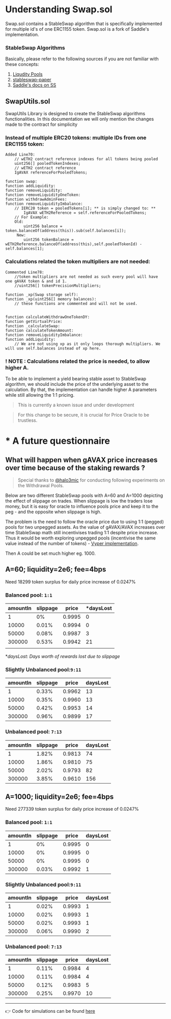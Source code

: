 # Understanding Swap.sol
Swap.sol contains a StableSwap algorithm that is specifically implemented for multiple id's of one ERC1155 token. Swap.sol is a fork of Saddle's implementation.

###  StableSwap Algorithms
Basically, please refer to the following sources if you are not familiar with these concepts:
1. [Liqudity Pools](https://xord.com/research/curve-stableswap-a-comprehensive-mathematical-guide/)
2. [stableswap-paper](https://curve.fi/files/stableswap-paper.pdf)  
3. [Saddle's docs on SS](https://xord.com/research/curve-stableswap-a-comprehensive-mathematical-guide/)

## SwapUtils.sol
SwapUtils Library is designed to create the StableSwap algorithms functionalities. In this documentation we will only mention the changes made to the contract for simplicity

### Instead of multiple ERC20 tokens: multiple IDs from one ERC1155 token:
```
Added Line70:
    // wETH2 contract reference indexes for all tokens being pooled
    uint256[] pooledTokenIndexes;
    // wETH2 contract reference
    IgAVAX referenceForPooledTokens; 
    
function swap:
function addLiquidity:
function removeLiquidity: 
function removeLiquidityOneToken: 
function withdrawAdminFees:
function removeLiquidityImbalance:
	// IERC20 token = pooledTokens[i]; ** is simply changed to: **
		IgAVAX wETH2Reference = self.referenceForPooledTokens;
	// For Example:
	Old:
		uint256 balance = token.balanceOf(address(this)).sub(self.balances[i]);
	 New:
		uint256 tokenBalance = wETH2Reference.balanceOf(address(this),self.pooledTokenId) - self.balances[1];
```

### Calculations related the token multipliers are not needed:
```
Commented Line78:
	//token multipliers are not needed as such every pool will have one gAVAX token & and id 1.
	//uint256[] tokenPrecisionMultipliers;

function _xp(Swap storage self):
function _xp(uint256[] memory balances):
	// these functions are commented and will not be used.


function calculateWithdrawOneTokenDY:
function getVirtualPrice:
function _calculateSwap:
function calculateTokenAmount:
function removeLiquidityImbalance:
function addLiquidity:
	// We are not using xp as it only loops thorough multipliers. We will use self.balances instead of xp here.
``` 

### ! NOTE : Calculations related the price is needed, to allow higher A. 
To be able to implement a yield bearing stable asset to StableSwap algorithm, we should include the price of the underlying asset to the calculation. By that, the implementation can handle higher A parameters while still allowing the 1:1 pricing.
> This is currently a known issue and under development 

> For this change to be secure,  it is crucial for Price Oracle to be trustless.

# * A future questionnaire
## What will happen when gAVAX price increases over time because of the staking rewards ?
 
> Special thanks to [@halo3mic](https://github.com/halo3mic) for conducting following experiments on the Withdrawal Pools.

Below are two different StableSwap pools with A=60 and A=1000 depicting the effect of slippage on trades. When slippage is low the traders lose money, but it is easy for oracle to influence pools price and keep it to the peg - and the opposite when slippage is high.

The problem is the need to follow the oracle price due to using 1:1 (pegged) pools for two unpegged assets. As the value of gAVAX/AVAX increases over time StableSwap math still incentivises trading 1:1 despite price increase. 
Thus it would be worth exploring unpegged pools (incentivise the same value instead of the number of tokens) - [Vyper implementation](https://github.com/curvefi/curve-crypto-contract/blob/master/contracts/tricrypto/CurveCryptoSwap.vy). 

Then A could be set much higher eg. 1000.

## A=60; liquidity=2e6; fee=4bps

Need 18299 token surplus for daily price increase of 0.0247% 

### Balanced pool: `1:1`

| amountIn | slippage | price | *daysLost |
| --- | --- | --- | --- |
| 1 | 0% | 0.9995 | 0 |
| 10000 | 0.01% | 0.9994 | 0 |
| 50000 | 0.08% | 0.9987 | 3 |
| 300000 | 0.53% | 0.9942 | 21 |
|  |  |  |  |

**daysLost: Days worth of rewards lost due to slippage*

### Slightly Unbalanced pool:`9:11`

| amountIn | slippage | price | daysLost |
| --- | --- | --- | --- |
| 1 | 0.33% | 0.9962 | 13 |
| 10000 | 0.35% | 0.9960 | 13 |
| 50000 | 0.42% | 0.9953 | 14 |
| 300000 | 0.96% | 0.9899 | 17 |

### Unbalanced pool: `7:13`

| amountIn | slippage | price | daysLost |
| --- | --- | --- | --- |
| 1 | 1.82% | 0.9813 | 74 |
| 10000 | 1.86% | 0.9810 | 75 |
| 50000 | 2.02% | 0.9793 | 82 |
| 300000 | 3.85% | 0.9610 | 156 |

## A=1000; liquidity=2e6; fee=4bps

Need 277339 token surplus for daily price increase of 0.0247% 

### Balanced pool: `1:1`

| amountIn | slippage | price | daysLost |
| --- | --- | --- | --- |
| 1 | 0% | 0.9995 | 0 |
| 10000 | 0% | 0.9995 | 0 |
| 50000 | 0% | 0.9995 | 0 |
| 300000 | 0.03% | 0.9992 | 1 |

### Slightly Unbalanced pool:`9:11`

| amountIn | slippage | price | daysLost |
| --- | --- | --- | --- |
| 1 | 0.02% | 0.9993 | 1 |
| 10000 | 0.02% | 0.9993 | 1 |
| 50000 | 0.02% | 0.9993 | 1 |
| 300000 | 0.06% | 0.9990 | 2 |

### Unbalanced pool: `7:13`

| amountIn | slippage | price | daysLost |
| --- | --- | --- | --- |
| 1 | 0.11% | 0.9984 | 4 |
| 10000 | 0.11% | 0.9984 | 4 |
| 50000 | 0.12% | 0.9983 | 5 |
| 300000 | 0.25% | 0.9970 | 10 |

---

👉   Code for simulations can be found [here](https://gist.github.com/halo3mic/c2224fe01e8ac3990c153526cb00d2ed)